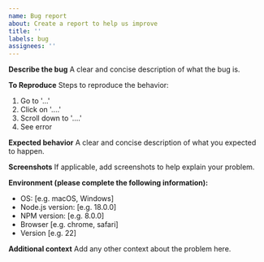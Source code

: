 ```yaml
---
name: Bug report
about: Create a report to help us improve
title: ''
labels: bug
assignees: ''
---
```


**Describe the bug**
A clear and concise description of what the bug is.

**To Reproduce**
Steps to reproduce the behavior:
1. Go to '...'
2. Click on '....'
3. Scroll down to '....'
4. See error

**Expected behavior**
A clear and concise description of what you expected to happen.

**Screenshots**
If applicable, add screenshots to help explain your problem.

**Environment (please complete the following information):**
 - OS: [e.g. macOS, Windows]
 - Node.js version: [e.g. 18.0.0]
 - NPM version: [e.g. 8.0.0]
 - Browser [e.g. chrome, safari]
 - Version [e.g. 22]

**Additional context**
Add any other context about the problem here. 